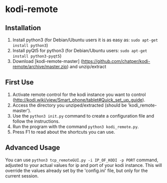 # kodi-remote

## Installation

1. Install python3 (for Debian/Ubuntu users it is as easy as: ```sudo apt-get install python3```)
2. Install pyQt5 for python3 (for Debian/Ubuntu users: ```sudo apt-get install python3-pyqt5```)
3. Download [kodi-remote-master] (https://github.com/chatper/kodi-remote/archive/master.zip) and unzip/extract


## First Use

1. Activate remote control for the kodi instance you want to control (http://kodi.wiki/view/Smart_phone/tablet#Quick_set_up_guide).
2. Access the directory you unziped/extracted (should be 'kodi_remote-master').
3. Use the ```python3 init.py``` command to create a configuration file and follow the instructions.
4. Run the program with the command ```python3 kodi_remote.py```.
5. Press F1 to read about the shortcuts you can use.

## Advanced Usage

You can use ```python3 tcp_remoteGUI.py -i IP_OF_KODI -p PORT``` command, adjusted to your actual values for ip and port of your kodi instance. This will override the values already set by the 'config.ini' file, but only for the current session.
